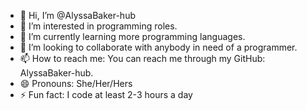 - 👋 Hi, I’m @AlyssaBaker-hub
- 👀 I’m interested in programming roles.
- 🌱 I’m currently learning more programming languages.
- 💞️ I’m looking to collaborate with anybody in need of a programmer.
- 📫 How to reach me: You can reach me through my GitHub: AlyssaBaker-hub.
- 😄 Pronouns: She/Her/Hers
- ⚡ Fun fact: I code at least 2-3 hours a day

<!---
AlyssaBaker-hub/AlyssaBaker-hub is a ✨ special ✨ repository because its `README.md` (this file) appears on your GitHub profile.
You can click the Preview link to take a look at your changes.
--->
